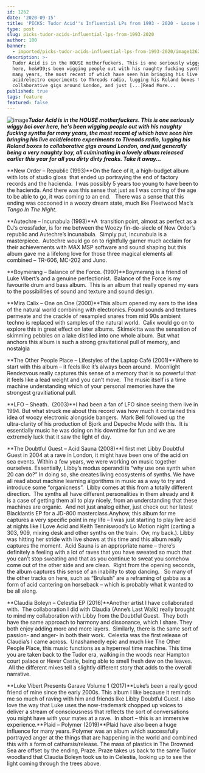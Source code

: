 ```yaml
---
id: 1262
date: '2020-09-15'
title: 'PICKS: Tudor Acid''s Influential LPs from 1993 - 2020 - Loose Lips'
type: post
slug: picks-tudor-acids-influential-lps-from-1993-2020
author: 100
banner:
  - imported/picks-tudor-acids-influential-lps-from-1993-2020/image1262.jpeg
description: >-
  Tudor Acid is in the HOUSE motherfuckers. This is one seriously wiggy boi over
  here, he&#39;s been wigging people out with his naughty fucking synths for
  many years, the most recent of which have seen him bringing his live
  acid/electro experiments to Threads radio, lugging his Roland boxes to
  collaborative gigs around London, and just [...]Read More...
published: true
tags: feature
featured: false
---
```

![image](../imported/picks-tudor-acids-influential-lps-from-1993-2020/image1262.jpeg)_**Tudor Acid is in the HOUSE motherfuckers. This is one seriously wiggy boi over here, he's been wigging people out with his naughty fucking synths for many years, the most recent of which have seen him bringing his live acid/electro experiments to Threads radio, lugging his Roland boxes to collaborative gigs around London, and just generally being a very naughty boy, all culminating in a lovely album released earlier this year for all you dirty dirty freaks. Take it away…**_

**New Order – Republic (1993)**On the face of it, a high-budget album with lots of studio gloss  that ended up portraying the end of factory records and the hacienda.  I was possibly 5 years too young to have been to the hacienda. And there was this sense that just as I was coming of the age to be able to go, it was coming to an end.   There was a sense that this ending was cocooned in a woozy dream state, much like Fleetwood Mac’s _Tango In The Night_.  

**Autechre – Incunabula (1993)**A  transition point, almost as perfect as a DJ’s crossfader, is for me between the Woozy fin-de-siecle of New Order’s republic and Autechre’s incunabula.  Simply put, incunabula is a masterpiece.  Autechre would go on to rightfully garner much acclaim for their achievements with MAX MSP software and sound shaping but this album gave me a lifelong love for those three magical elements all combined – TR-606, MC-202 and Juno.  

**Boymerang – Balance of the Force. (1997)**Boymerang is a friend of Luke Vibert’s and a genuine perfectionist.  Balance of the Force is my favourite drum and bass album.  This is an album that really opened my ears to the possibilities of sound and texture and sound design.

**Mira Calix – One on One (2000)**This album opened my ears to the idea of the natural world combining with electronics. Found sounds and textures permeate and the crackle of resampled snares from mid 90s ambient techno is replaced with samples of the natural world.  Calix would go on to explore this in great effect on later albums.  Skimskitta was the sensation of skimming pebbles on a lake distilled into one whole album.  But what anchors this album is such a strong gravitational pull of memory, and nostalgia

**The Other People Place – Lifestyles of the Laptop Café (2001)**Where to start with this album – it feels like it’s always been around.  Moonlight Rendezvous really captures this sense of a memory that is so powerful that it feels like a lead weight and you can’t move.  The music itself is a time machine understanding which of your personal memories have the strongest gravitiational pull.

**LFO – Sheath.  (2003)**I had been a fan of LFO since seeing them live in 1994. But what struck me about this record was how much it contained this idea of woozy electronic alongside bangers.  Mark Bell followed up the ultra-clarity of his production of Bjork and Depeche Mode with this.  It is essentially music he was doing on his downtime for fun and we are extremely luck that it saw the light of day.

**The Doubtful Guest – Acid Sauna (2008)**I first met Libby Doubtful Guest in 2004 at a rave in London, it might have been one of the acid on sea events. Within a few years, we were working on music together ourselves. Essentially, Libby’s modus operandi is “why use one synth when 20 can do?” In doing so, she creates living ecosystems of synths. We have all read about machine learning algorithms in music as a way to try and introduce some “organicness”.  Libby comes at this from a totally different direction.  The synths all have different personalities in them already and it is a case of getting them all to play nicely, from an understanding that these machines are organic.  And not just analog either, just check out her latest Blacklantis EP for a JD-800 masterclass.Anyhow, this album for me captures a very specific point in my life – I was just starting to play live acid at nights like I Love Acid and Keith Tenniswood’s Lo Motion night (carting a 303, 909, mixing desk and other synths on the train.  Ow, my back.). Libby was hitting her stride with live shows at this time and this album really captures the moment.  Acid Sauna is an appropriate name – there’s definitely a feeling with a lot of raves that you have sweated so much that you can’t stop sweating and that as you continue to sweat you somehow come out of the other side and are clean.  Right from the opening seconds, the album captures this sense of an inability to stop dancing.   So many of the other tracks on here, such as “Brulush” are a reframing of gabba as a form of acid cantering on horseback – which is probably what it wanted to be all along.

**Claudia Boleyn – Celestia EP (2016)**Another artist I have collaborated with.  The collaboration I did with Claudia (Anne’s Last Walk) really brought to mind my collaboration with Libby from the Doubtful Guest.  They both have the same approach to harmony and dissonance, which I share. They both enjoy adding more and more layers.  Similarly, there is the same sort of passion- and anger- in both their work.  Celestia was the first release of Claudia’s I came across.  Unashamedly epic and much like The Other People Place, this music functions as a hyperreal time machine. This time you are taken back to the Tudor era, walking in the woods near Hampton court palace or Hever Castle, being able to smell fresh dew on the leaves.  All the different mixes tell a slightly different story that adds to the overall narrative.  

**Luke Vibert Presents Garave Volume 1 (2017)**Luke’s been a really good friend of mine since the early 2000s. This album I like because it reminds me so much of raving with him and friends like Libby Doubtful Guest. I also love the way that Luke uses the now-trademark chopped up voices to deliver a stream of consciousness that reflects the sort of conversations you might have with your mates at a rave.  In short – this is an immersive experience.**Plaid – Polymer (2019)**Plaid have also been a huge influence for many years. Polymer was an album which successfully portrayed anger at the things that are happening in the world and combined this with a form of catharsis/release. The mass of plastics in The Drowned Sea are offset by the ending, Praze. Praze takes us back to the same Tudor woodland that Claudia Boleyn took us to in Celestia, looking up to see the light coming through the trees above.